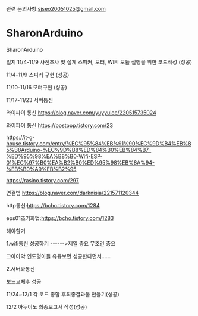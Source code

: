 관련 문의사항:sjseo20051025@gmail.com
# SharonArduino
SharonArduino

일지
11/4-11/9
사전조사 및 설계
스피커, 모터, WIFI 모듈 실행을 위한 코드작성 (성공)

11/4-11/9
스피커 구현 (성공)

11/10-11/16 
모터구현 (성공)

11/17-11/23
서버통신

와이파이 통신 https://blog.naver.com/yuyyulee/220515735024

와이파이 통신 https://postpop.tistory.com/23

https://it-g-house.tistory.com/entry/%EC%95%84%EB%91%90%EC%9D%B4%EB%85%B8Arduino-%EC%9D%B8%ED%84%B0%EB%84%B7-%ED%95%98%EA%B8%B0-Wifi-ESP-01%EC%97%B0%EA%B2%B0%ED%95%98%EB%8A%94-%EB%B0%A9%EB%B2%95


https://rasino.tistory.com/297

연결법 https://blog.naver.com/darknisia/221571120344

http통신:https://bcho.tistory.com/1284

eps01초기화법:https://bcho.tistory.com/1283

해야할거

 1.wifi통신 성공하기 ------>제일 중요 무조건 중요
 
 크아아악 인도형아들 유튭보면 성공한다면서...... 
 
 2.서버와통신
 
 
보드교체후 성공

11/24~12/1 
각 코드 총합 후최종결과물 만들기(성공)

12/2
아두이노 최종보고서 작성(성공)
